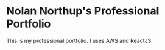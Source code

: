 # Nolan Northup's Professional Portfolio

This is my professional portfolio. I uses AWS and ReactJS.
